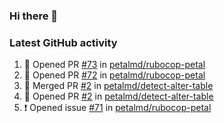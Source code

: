 ### Hi there 👋


### Latest GitHub activity
<!--START_SECTION:activity-->
1. 💪 Opened PR [#73](https://github.com/petalmd/rubocop-petal/pull/73) in [petalmd/rubocop-petal](https://github.com/petalmd/rubocop-petal)
2. 💪 Opened PR [#72](https://github.com/petalmd/rubocop-petal/pull/72) in [petalmd/rubocop-petal](https://github.com/petalmd/rubocop-petal)
3. 🎉 Merged PR [#2](https://github.com/petalmd/detect-alter-table/pull/2) in [petalmd/detect-alter-table](https://github.com/petalmd/detect-alter-table)
4. 💪 Opened PR [#2](https://github.com/petalmd/detect-alter-table/pull/2) in [petalmd/detect-alter-table](https://github.com/petalmd/detect-alter-table)
5. ❗ Opened issue [#71](https://github.com/petalmd/rubocop-petal/issues/71) in [petalmd/rubocop-petal](https://github.com/petalmd/rubocop-petal)
<!--END_SECTION:activity-->

<!--
**Bhacaz/bhacaz** is a ✨ _special_ ✨ repository because its `README.md` (this file) appears on your GitHub profile.

Here are some ideas to get you started:

- 🔭 I’m currently working on ...
- 🌱 I’m currently learning ...
- 👯 I’m looking to collaborate on ...
- 🤔 I’m looking for help with ...
- 💬 Ask me about ...
- 📫 How to reach me: ...
- 😄 Pronouns: ...
- ⚡ Fun fact: ...
-->
